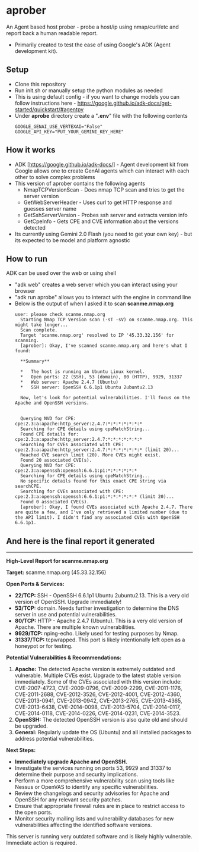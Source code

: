 # aprober
An Agent based host prober - probe a host/ip using nmap/curl/etc and report back a human readable report.
* Primarily created to test the ease of using Google's ADK (Agent development kit).

## Setup
* Clone this repository
* Run init.sh or manually setup the python modules as needed
* This is using default config - if you want to change models you can follow instructions here - https://google.github.io/adk-docs/get-started/quickstart/#agentpy
* Under **aprobe** directory create a "**.env**" file with the following contents
  ```
  GOOGLE_GENAI_USE_VERTEXAI="False"
  GOOGLE_API_KEY="PUT_YOUR_GEMINI_KEY_HERE"
  ```


## How it works
* ADK [https://google.github.io/adk-docs/] - Agent development kit from Google allows one to create GenAI agents which can interact with each other to solve complex problems
* This version of aprober contains the following agents
  * NmapTCPVersionScan - Does nmap TCP scan and tries to get the server version
  * GetWebServerHeader - Uses curl to get HTTP response and guesses server name
  * GetSshServerVersion - Probes ssh server and extracts version info
  * GetCpeInfo - Gets CPE and CVE information about the versions detected
* Its currently using Gemini 2.0 Flash (you need to get your own key) - but its expected to be model and platform agnostic

## How to run
ADK can be used over the web or using shell
* "adk web" creates a web server which you can interact using your browser
* "adk run aprobe" allows you to interact with the engine in command line
* Below is the output of when I asked it to scan **scanme.nmap.org**
  ```
  user: please check scanme.nmap.org
    Starting Nmap TCP Version scan (-sT -sV) on scanme.nmap.org. This might take longer...
    Scan complete.
    Target 'scanme.nmap.org' resolved to IP '45.33.32.156' for scanning.
    [aprober]: Okay, I've scanned scanme.nmap.org and here's what I found:

    **Summary**

    *   The host is running an Ubuntu Linux kernel.
    *   Open ports: 22 (SSH), 53 (domain), 80 (HTTP), 9929, 31337
    *   Web server: Apache 2.4.7 (Ubuntu)
    *   SSH server: OpenSSH 6.6.1p1 Ubuntu 2ubuntu2.13

    Now, let's look for potential vulnerabilities. I'll focus on the Apache and OpenSSH versions.


    Querying NVD for CPE: cpe:2.3:a:apache:http_server:2.4.7:*:*:*:*:*:*:*
    Searching for CPE details using cpeMatchString...
    Found CPE details for: cpe:2.3:a:apache:http_server:2.4.7:*:*:*:*:*:*:*
    Searching for CVEs associated with CPE: cpe:2.3:a:apache:http_server:2.4.7:*:*:*:*:*:*:* (limit 20)...
    Reached CVE search limit (20). More CVEs might exist.
    Found 20 associated CVE(s).
    Querying NVD for CPE: cpe:2.3:a:openssh:openssh:6.6.1:p1:*:*:*:*:*:*
    Searching for CPE details using cpeMatchString...
    No specific details found for this exact CPE string via searchCPE.
    Searching for CVEs associated with CPE: cpe:2.3:a:openssh:openssh:6.6.1:p1:*:*:*:*:*:* (limit 20)...
    Found 0 associated CVE(s).
    [aprober]: Okay, I found CVEs associated with Apache 2.4.7. There are quite a few, and I've only retrieved a limited number (due to the API limit). I didn't find any associated CVEs with OpenSSH 6.6.1p1.
  ```
## And here is the final report it generated

<hr>

**High-Level Report for scanme.nmap.org**

  **Target:** scanme.nmap.org (45.33.32.156)

  **Open Ports & Services:**

  *   **22/TCP:** SSH - OpenSSH 6.6.1p1 Ubuntu 2ubuntu2.13. This is a very old version of OpenSSH. Upgrade immediately!
  *   **53/TCP:** domain. Needs further investigation to determine the DNS server in use and potential vulnerabilities.
  *   **80/TCP:** HTTP - Apache 2.4.7 (Ubuntu). This is a very old version of Apache. There are multiple known vulnerabilities.
  *   **9929/TCP:** nping-echo. Likely used for testing purposes by Nmap.
  *   **31337/TCP:** tcpwrapped. This port is likely intentionally left open as a honeypot or for testing.

  **Potential Vulnerabilities & Recommendations:**

  1.  **Apache:** The detected Apache version is extremely outdated and vulnerable. Multiple CVEs exist. Upgrade to the latest stable version immediately. Some of the CVEs associated with this version include: CVE-2007-4723, CVE-2009-0796, CVE-2009-2299, CVE-2011-1176, CVE-2011-2688, CVE-2012-3526, CVE-2012-4001, CVE-2012-4360, CVE-2013-0941, CVE-2013-0942, CVE-2013-2765, CVE-2013-4365, CVE-2013-6438, CVE-2014-0098, CVE-2013-5704, CVE-2014-0117, CVE-2014-0118, CVE-2014-0226, CVE-2014-0231, CVE-2014-3523.
  2.  **OpenSSH:** The detected OpenSSH version is also quite old and should be upgraded.
  3.  **General:** Regularly update the OS (Ubuntu) and all installed packages to address potential vulnerabilities.

  **Next Steps:**

  *   **Immediately upgrade Apache and OpenSSH.**
  *   Investigate the services running on ports 53, 9929 and 31337 to determine their purpose and security implications.
  *   Perform a more comprehensive vulnerability scan using tools like Nessus or OpenVAS to identify any specific vulnerabilities.
  *   Review the changelogs and security advisories for Apache and OpenSSH for any relevant security patches.
  *   Ensure that appropriate firewall rules are in place to restrict access to the open ports.
  *   Monitor security mailing lists and vulnerability databases for new vulnerabilities affecting the identified software versions.

  This server is running very outdated software and is likely highly vulnerable. Immediate action is required.
